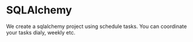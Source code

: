 # SQLAlchemy
We create a sqlalchemy project using schedule tasks. You can coordinate your tasks dialy, weekly etc.
